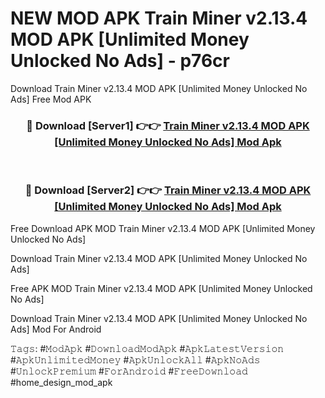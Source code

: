 # NEW MOD APK Train Miner v2.13.4 MOD APK [Unlimited Money Unlocked No Ads] - p76cr
Download Train Miner v2.13.4 MOD APK [Unlimited Money Unlocked No Ads] Free Mod APK

<div align="center">
<h3>🔴 Download [Server1] 👉👉 <a href="https://apk-comot.site?title=Train_Miner_v2.13.4_MOD_APK_[Unlimited_Money_Unlocked_No_Ads]">Train Miner v2.13.4 MOD APK [Unlimited Money Unlocked No Ads] Mod Apk</a></h3><br>

<h3>🔴 Download [Server2] 👉👉 <a href="https://apk-comot.site?title=Train_Miner_v2.13.4_MOD_APK_[Unlimited_Money_Unlocked_No_Ads]">Train Miner v2.13.4 MOD APK [Unlimited Money Unlocked No Ads] Mod Apk</a></h3>
</div>


Free Download APK MOD Train Miner v2.13.4 MOD APK [Unlimited Money Unlocked No Ads]

Download Train Miner v2.13.4 MOD APK [Unlimited Money Unlocked No Ads] 

Free APK MOD Train Miner v2.13.4 MOD APK [Unlimited Money Unlocked No Ads] 

Download Train Miner v2.13.4 MOD APK [Unlimited Money Unlocked No Ads] Mod For Android

𝚃𝚊𝚐𝚜: #𝙼𝚘𝚍𝙰𝚙𝚔 #𝙳𝚘𝚠𝚗𝚕𝚘𝚊𝚍𝙼𝚘𝚍𝙰𝚙𝚔 #𝙰𝚙𝚔𝙻𝚊𝚝𝚎𝚜𝚝𝚅𝚎𝚛𝚜𝚒𝚘𝚗 #𝙰𝚙𝚔𝚄𝚗𝚕𝚒𝚖𝚒𝚝𝚎𝚍𝙼𝚘𝚗𝚎𝚢 #𝙰𝚙𝚔𝚄𝚗𝚕𝚘𝚌𝚔𝙰𝚕𝚕 #𝙰𝚙𝚔𝙽𝚘𝙰𝚍𝚜 #𝚄𝚗𝚕𝚘𝚌𝚔𝙿𝚛𝚎𝚖𝚒𝚞𝚖 #𝙵𝚘𝚛𝙰𝚗𝚍𝚛𝚘𝚒𝚍 #𝙵𝚛𝚎𝚎𝙳𝚘𝚠𝚗𝚕𝚘𝚊𝚍 #home_design_mod_apk